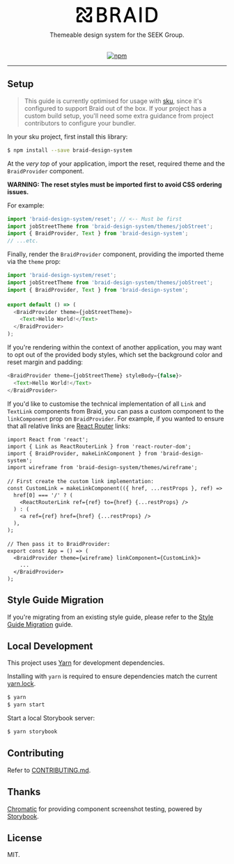 <div align="center" >
  <img src="logo.png" alt="BRAID" title="BRAID" width="186px" />
  <br/>
  <br/>
  Themeable design system for the SEEK Group.
  <br/>
  <br/>

[![npm](https://img.shields.io/npm/v/braid-design-system.svg?style=for-the-badge)](https://www.npmjs.com/package/braid-design-system)

  <hr />
</div>

## Setup

> This guide is currently optimised for usage with [sku](https://github.com/seek-oss/sku), since it's configured to support Braid out of the box. If your project has a custom build setup, you'll need some extra guidance from project contributors to configure your bundler.

In your sku project, first install this library:

```bash
$ npm install --save braid-design-system
```

At the _very top_ of your application, import the reset, required theme and the `BraidProvider` component.

**WARNING: The reset styles must be imported first to avoid CSS ordering issues.**

For example:

```js
import 'braid-design-system/reset'; // <-- Must be first
import jobStreetTheme from 'braid-design-system/themes/jobStreet';
import { BraidProvider, Text } from 'braid-design-system';
// ...etc.
```

Finally, render the `BraidProvider` component, providing the imported theme via the `theme` prop:

```js
import 'braid-design-system/reset';
import jobStreetTheme from 'braid-design-system/themes/jobStreet';
import { BraidProvider, Text } from 'braid-design-system';

export default () => (
  <BraidProvider theme={jobStreetTheme}>
    <Text>Hello World!</Text>
  </BraidProvider>
);
```

If you're rendering within the context of another application, you may want to opt out of the provided body styles, which set the background color and reset margin and padding:

```js
<BraidProvider theme={jobStreetTheme} styleBody={false}>
  <Text>Hello World!</Text>
</BraidProvider>
```

If you'd like to customise the technical implementation of all `Link` and `TextLink` components from Braid, you can pass a custom component to the `linkComponent` prop on `BraidProvider`. For example, if you wanted to ensure that all relative links are [React Router](https://reacttraining.com/react-router/) links:

```tsx
import React from 'react';
import { Link as ReactRouterLink } from 'react-router-dom';
import { BraidProvider, makeLinkComponent } from 'braid-design-system';
import wireframe from 'braid-design-system/themes/wireframe';

// First create the custom link implementation:
const CustomLink = makeLinkComponent(({ href, ...restProps }, ref) =>
  href[0] === '/' ? (
    <ReactRouterLink ref={ref} to={href} {...restProps} />
  ) : (
    <a ref={ref} href={href} {...restProps} />
  ),
);

// Then pass it to BraidProvider:
export const App = () => (
  <BraidProvider theme={wireframe} linkComponent={CustomLink}>
    ...
  </BraidProvider>
);
```

## Style Guide Migration

If you're migrating from an existing style guide, please refer to the [Style Guide Migration](./docs/Style%20Guide%20Migration.md) guide.

## Local Development

This project uses [Yarn](https://yarnpkg.com) for development dependencies.

Installing with `yarn` is required to ensure dependencies match the current [yarn.lock](./yarn.lock).

```bash
$ yarn
$ yarn start
```

Start a local Storybook server:

```bash
$ yarn storybook
```

## Contributing

Refer to [CONTRIBUTING.md](./CONTRIBUTING.md).

## Thanks

[Chromatic](https://www.chromaticqa.com) for providing component screenshot testing, powered by [Storybook](https://storybook.js.org/).

## License

MIT.
